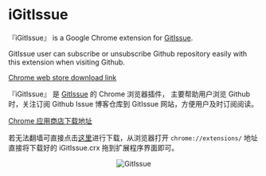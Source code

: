 
# iGitIssue


『iGitIssue』 is a Google Chrome extension for [GitIssue](https://gitissue.com).

GitIssue user can subscribe or unsubscribe  Github repository  easily with this extension when visiting Github.


[Chrome web store download link](https://chrome.google.com/webstore/detail/igitissue/ldfaiaomhgkeedgiejhpcfpadfkbibne)  


『iGitIssue』 是 [GitIssue](https://gitissue.com) 的 Chrome 浏览器插件， 主要帮助用户浏览 Github 时，关注订阅 Github Issue 博客仓库到 GitIssue 网站，方便用户及时订阅阅读。


[Chrome 应用商店下载地址](https://chrome.google.com/webstore/detail/igitissue/ldfaiaomhgkeedgiejhpcfpadfkbibne)

若无法翻墙可直接点击[这里](https://gitissue.com/public/iGitIssue.crx)进行下载，从浏览器打开 `chrome://extensions/` 地址直接将下载好的 iGitIssue.crx 拖到扩展程序界面即可。

<p align="center">
  <img src="https://gitissue.com/public/iGitIssue.png?i=gitissue2" alt="GitIssue">
</p>
